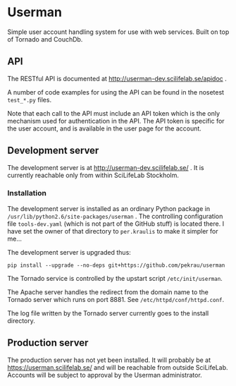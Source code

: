 # Userman #

Simple user account handling system for use with web services.
Built on top of Tornado and CouchDb.


## API ##

The RESTful API is documented at http://userman-dev.scilifelab.se/apidoc .

A number of code examples for using the API can be found in the
nosetest `test_*.py` files.

Note that each call to the API must include an API token which is the
only mechanism used for authentication in the API. The API token is specific
for the user account, and is available in the user page for the account.


## Development server ##

The development server is at http://userman-dev.scilifelab.se/ .
It is currently reachable only from within SciLifeLab Stockholm.

### Installation ###

The development server is installed as an ordinary Python package in
`/usr/lib/python2.6/site-packages/userman` . The controlling configuration
file `tools-dev.yaml` (which is not part of the GitHub stuff) is located there.
I have set the owner of that directory to `per.kraulis` to make it
simpler for me... 

The development server is upgraded thus:

    pip install --upgrade --no-deps git+https://github.com/pekrau/userman

The Tornado service is controlled by the upstart script `/etc/init/userman`.

The Apache server handles the redirect from the domain name to the Tornado
server which runs on port 8881. See `/etc/httpd/conf/httpd.conf`.

The log file written by the Tornado server currently goes to
the install directory.


## Production server ##

The production server has not yet been installed.
It will probably be at https://userman.scilifelab.se/ and will be reachable
from outside SciLifeLab. Accounts will be subject to approval by the
Userman administrator.
